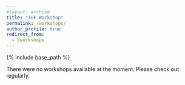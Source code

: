 ```yaml
---
#layout: archive
title: "IGF Workshop"
permalink: /workshops/
author_profile: true
redirect_from:
  - /workshops
---
```


{% include base_path %}

There were no workshops available at the moment. 
Please check out regularly. 
